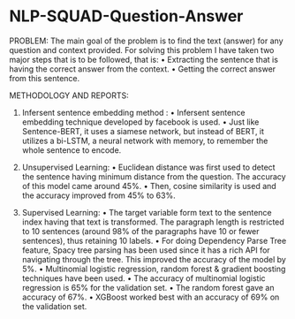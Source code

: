 # NLP-SQUAD-Question-Answer

PROBLEM:
	The main goal of the problem is to find the text (answer) for any question and context provided. For solving this problem I have taken two major steps that is to be followed, that is:
•	Extracting the sentence that is having the correct answer from the context.
•	Getting the correct answer from this sentence.

METHODOLOGY AND REPORTS:
1.	Infersent sentence embedding method :
•	Infersent sentence embedding technique developed by facebook is used.
•	Just like Sentence-BERT, it uses a siamese network, but instead of BERT, it utilizes a bi-LSTM, a neural network with memory, to remember the whole sentence to encode. 

2.	Unsupervised Learning:
•	Euclidean distance was first used to detect the sentence having minimum distance from the question. The accuracy of this model came around 45%. 
•	Then, cosine similarity is used and the accuracy improved from 45% to 63%.

3.	Supervised Learning:
•	The target variable form text to the sentence index having that text is transformed. The paragraph length is restricted to 10 sentences (around 98% of the paragraphs have 10 or fewer sentences), thus retaining 10 labels.
•	For doing Dependency Parse Tree feature, Spacy tree parsing has been used since it has a rich API for navigating through the tree. This improved the accuracy of the model by 5%.
•	Multinomial logistic regression, random forest & gradient boosting techniques have been used.
•	The accuracy of multinomial logistic regression is 65% for the validation set. 
•	The random forest gave an accuracy of 67%. 
•	XGBoost worked best with an accuracy of 69% on the validation set.

